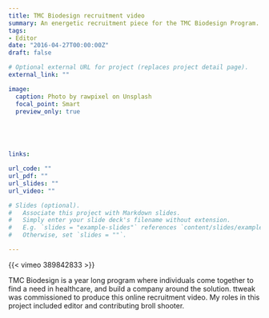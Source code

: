 ```yaml
---
title: TMC Biodesign recruitment video
summary: An energetic recruitment piece for the TMC Biodesign Program.
tags:
- Editor
date: "2016-04-27T00:00:00Z"
draft: false

# Optional external URL for project (replaces project detail page).
external_link: ""

image:
  caption: Photo by rawpixel on Unsplash
  focal_point: Smart
  preview_only: true

 



links:

url_code: ""
url_pdf: ""
url_slides: ""
url_video: ""

# Slides (optional).
#   Associate this project with Markdown slides.
#   Simply enter your slide deck's filename without extension.
#   E.g. `slides = "example-slides"` references `content/slides/example-slides.md`.
#   Otherwise, set `slides = ""`.

---
```


{{< vimeo 389842833 >}}

TMC Biodesign is a year long program where individuals come together to find a need in healthcare, and build a company around the solution. ttweak was commissioned to produce this online recruitment video. My roles in this project included editor and contributing broll shooter.